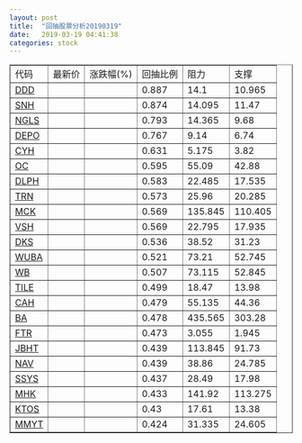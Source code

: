 ```yaml
---
layout: post
title:  "回抽股票分析20190319"
date:   2019-03-19 04:41:38
categories: stock
---
```

<script type="text/javascript">
var stockList = []
stockList.push('gb_ddd');
stockList.push('gb_snh');
stockList.push('gb_ngls');
stockList.push('gb_depo');
stockList.push('gb_cyh');
stockList.push('gb_oc');
stockList.push('gb_dlph');
stockList.push('gb_trn');
stockList.push('gb_mck');
stockList.push('gb_vsh');
stockList.push('gb_dks');
stockList.push('gb_wuba');
stockList.push('gb_wb');
stockList.push('gb_tile');
stockList.push('gb_cah');
stockList.push('gb_ba');
stockList.push('gb_ftr');
stockList.push('gb_jbht');
stockList.push('gb_nav');
stockList.push('gb_ssys');
stockList.push('gb_mhk');
stockList.push('gb_ktos');
stockList.push('gb_mmyt');
</script>
<table border="1">
 <tr>
 <td>代码</td>
 <td>最新价</td>
 <td>涨跌幅(%)</td>
 <td>回抽比例</td>
 <td>阻力</td>
 <td>支撑</td>
</tr>
  <tr id="ddd">
  <td><a href="http://stock.finance.sina.com.cn/usstock/quotes/DDD.html" target="_blank">DDD</a></td><td></td><td></td><td>0.887</td><td>14.1</td><td>10.965</td></tr>
  <tr id="snh">
  <td><a href="http://stock.finance.sina.com.cn/usstock/quotes/SNH.html" target="_blank">SNH</a></td><td></td><td></td><td>0.874</td><td>14.095</td><td>11.47</td></tr>
  <tr id="ngls">
  <td><a href="http://stock.finance.sina.com.cn/usstock/quotes/NGLS.html" target="_blank">NGLS</a></td><td></td><td></td><td>0.793</td><td>14.365</td><td>9.68</td></tr>
  <tr id="depo">
  <td><a href="http://stock.finance.sina.com.cn/usstock/quotes/DEPO.html" target="_blank">DEPO</a></td><td></td><td></td><td>0.767</td><td>9.14</td><td>6.74</td></tr>
  <tr id="cyh">
  <td><a href="http://stock.finance.sina.com.cn/usstock/quotes/CYH.html" target="_blank">CYH</a></td><td></td><td></td><td>0.631</td><td>5.175</td><td>3.82</td></tr>
  <tr id="oc">
  <td><a href="http://stock.finance.sina.com.cn/usstock/quotes/OC.html" target="_blank">OC</a></td><td></td><td></td><td>0.595</td><td>55.09</td><td>42.88</td></tr>
  <tr id="dlph">
  <td><a href="http://stock.finance.sina.com.cn/usstock/quotes/DLPH.html" target="_blank">DLPH</a></td><td></td><td></td><td>0.583</td><td>22.485</td><td>17.535</td></tr>
  <tr id="trn">
  <td><a href="http://stock.finance.sina.com.cn/usstock/quotes/TRN.html" target="_blank">TRN</a></td><td></td><td></td><td>0.573</td><td>25.96</td><td>20.285</td></tr>
  <tr id="mck">
  <td><a href="http://stock.finance.sina.com.cn/usstock/quotes/MCK.html" target="_blank">MCK</a></td><td></td><td></td><td>0.569</td><td>135.845</td><td>110.405</td></tr>
  <tr id="vsh">
  <td><a href="http://stock.finance.sina.com.cn/usstock/quotes/VSH.html" target="_blank">VSH</a></td><td></td><td></td><td>0.569</td><td>22.795</td><td>17.935</td></tr>
  <tr id="dks">
  <td><a href="http://stock.finance.sina.com.cn/usstock/quotes/DKS.html" target="_blank">DKS</a></td><td></td><td></td><td>0.536</td><td>38.52</td><td>31.23</td></tr>
  <tr id="wuba">
  <td><a href="http://stock.finance.sina.com.cn/usstock/quotes/WUBA.html" target="_blank">WUBA</a></td><td></td><td></td><td>0.521</td><td>73.21</td><td>52.745</td></tr>
  <tr id="wb">
  <td><a href="http://stock.finance.sina.com.cn/usstock/quotes/WB.html" target="_blank">WB</a></td><td></td><td></td><td>0.507</td><td>73.115</td><td>52.845</td></tr>
  <tr id="tile">
  <td><a href="http://stock.finance.sina.com.cn/usstock/quotes/TILE.html" target="_blank">TILE</a></td><td></td><td></td><td>0.499</td><td>18.47</td><td>13.98</td></tr>
  <tr id="cah">
  <td><a href="http://stock.finance.sina.com.cn/usstock/quotes/CAH.html" target="_blank">CAH</a></td><td></td><td></td><td>0.479</td><td>55.135</td><td>44.36</td></tr>
  <tr id="ba">
  <td><a href="http://stock.finance.sina.com.cn/usstock/quotes/BA.html" target="_blank">BA</a></td><td></td><td></td><td>0.478</td><td>435.565</td><td>303.28</td></tr>
  <tr id="ftr">
  <td><a href="http://stock.finance.sina.com.cn/usstock/quotes/FTR.html" target="_blank">FTR</a></td><td></td><td></td><td>0.473</td><td>3.055</td><td>1.945</td></tr>
  <tr id="jbht">
  <td><a href="http://stock.finance.sina.com.cn/usstock/quotes/JBHT.html" target="_blank">JBHT</a></td><td></td><td></td><td>0.439</td><td>113.845</td><td>91.73</td></tr>
  <tr id="nav">
  <td><a href="http://stock.finance.sina.com.cn/usstock/quotes/NAV.html" target="_blank">NAV</a></td><td></td><td></td><td>0.439</td><td>38.86</td><td>24.785</td></tr>
  <tr id="ssys">
  <td><a href="http://stock.finance.sina.com.cn/usstock/quotes/SSYS.html" target="_blank">SSYS</a></td><td></td><td></td><td>0.437</td><td>28.49</td><td>17.98</td></tr>
  <tr id="mhk">
  <td><a href="http://stock.finance.sina.com.cn/usstock/quotes/MHK.html" target="_blank">MHK</a></td><td></td><td></td><td>0.433</td><td>141.92</td><td>113.275</td></tr>
  <tr id="ktos">
  <td><a href="http://stock.finance.sina.com.cn/usstock/quotes/KTOS.html" target="_blank">KTOS</a></td><td></td><td></td><td>0.43</td><td>17.61</td><td>13.38</td></tr>
  <tr id="mmyt">
  <td><a href="http://stock.finance.sina.com.cn/usstock/quotes/MMYT.html" target="_blank">MMYT</a></td><td></td><td></td><td>0.424</td><td>31.335</td><td>24.605</td></tr>
</table>
